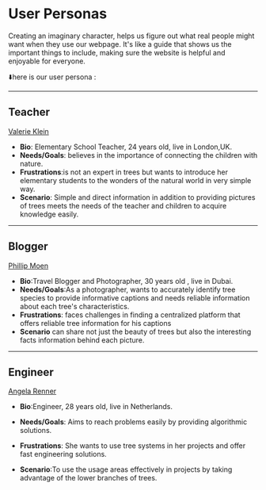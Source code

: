 # User Personas

Creating an imaginary character, helps us figure out what real people might want
when they use our webpage. It's like a guide that shows us the important things
to include, making sure the website is helpful and enjoyable for everyone.

⬇️here is our user persona :

---

## Teacher

[Valerie Klein](https://www.semrush.com/persona/share/2tozVeBBtu9xovugnhVWUkKokkYZrWEMH4ksV3hURMY/)

- **Bio**: Elementary School Teacher, 24 years old, live in London,UK.
- **Needs/Goals**: believes in the importance of connecting the children with
  nature.
- **Frustrations**:is not an expert in trees but wants to introduce her
  elementary students to the wonders of the natural world in very simple way.
- **Scenario**: Simple and direct information in addition to providing pictures
  of trees meets the needs of the teacher and children to acquire knowledge
  easily.

---

## Blogger

[Phillip Moen](https://www.semrush.com/persona/share/0NLizWYSMiVIx3qd7LsykKgMIK8eJE5Gw7J0OwBh3ZM/)

- **Bio**:Travel Blogger and Photographer, 30 years old , live in Dubai.
- **Needs/Goals**:As a photographer, wants to accurately identify tree species
  to provide informative captions and needs reliable information about each
  tree's characteristics.
- **Frustrations**: faces challenges in finding a centralized platform that
  offers reliable tree information for his captions
- **Scenario** can share not just the beauty of trees but also the interesting
  facts information behind each picture.

---

## Engineer

[Angela Renner](https://www.semrush.com/persona/share/_2aVPkMOEaEOG5HlAQnHf5Th0Sl-_ixdnArpnlb8lc4/)

- **Bio**:Engineer, 28 years old, live in Netherlands.

- **Needs/Goals**: Aims to reach problems easily by providing algorithmic
  solutions.
- **Frustrations**: She wants to use tree systems in her projects and offer fast
  engineering solutions.
- **Scenario**:To use the usage areas effectively in projects by taking
  advantage of the lower branches of trees.

